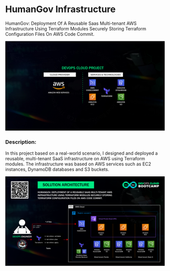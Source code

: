 # HumanGov Infrastructure
<p>
HumanGov: Deployment Of A Reusable Saas Multi-tenant AWS Infrastructure Using Terraform Modules Securely Storing Terraform Configuration Files On AWS Code Commit.
</p>
<img src="./images/thumbnail.jpg">

### Description:

<p>
In this project based on a real-world scenario, I designed and deployed a reusable, multi-tenant SaaS infrastructure on AWS using Terraform modules. The infrastructure was based on AWS services such as EC2 instances, DynamoDB databases and S3 buckets. 
</p>

<img src="./images/case_diagram.png">